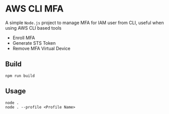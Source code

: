 # AWS CLI MFA

A simple `Node.js` project to manage MFA for IAM user from CLI, useful when using AWS CLI based tools

* Enroll MFA
* Generate STS Token
* Remove MFA Virtual Device

## Build
```
npm run build
```
## Usage
```
node .
node . --profile <Profile Name>
```